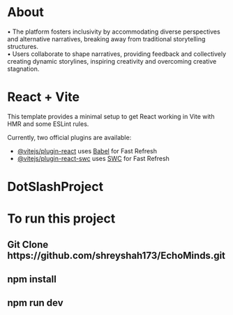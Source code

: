 # About
   
• The platform fosters inclusivity by accommodating diverse perspectives and alternative narratives, breaking away 
from traditional storytelling structures.   
• Users collaborate to shape narratives, providing feedback and collectively creating dynamic storylines, inspiring 
creativity and overcoming creative stagnation.   


# React + Vite

This template provides a minimal setup to get React working in Vite with HMR and some ESLint rules.

Currently, two official plugins are available:

- [@vitejs/plugin-react](https://github.com/vitejs/vite-plugin-react/blob/main/packages/plugin-react/README.md) uses [Babel](https://babeljs.io/) for Fast Refresh
- [@vitejs/plugin-react-swc](https://github.com/vitejs/vite-plugin-react-swc) uses [SWC](https://swc.rs/) for Fast Refresh
# DotSlashProject

# To run this project 
 <h2>Git Clone https://github.com/shreyshah173/EchoMinds.git</h2>
 <h2>npm install</h2>
 <h2>npm run dev</h2>
